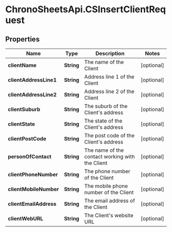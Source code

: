 # ChronoSheetsApi.CSInsertClientRequest

## Properties
Name | Type | Description | Notes
------------ | ------------- | ------------- | -------------
**clientName** | **String** | The name of the Client | [optional] 
**clientAddressLine1** | **String** | Address line 1 of the Client | [optional] 
**clientAddressLine2** | **String** | Address line 2 of the Client | [optional] 
**clientSuburb** | **String** | The suburb of the Client&#39;s address | [optional] 
**clientState** | **String** | The state of the Client&#39;s address | [optional] 
**clientPostCode** | **String** | The post code of the Client&#39;s address | [optional] 
**personOfContact** | **String** | The name of the contact working with the Client | [optional] 
**clientPhoneNumber** | **String** | The phone number of the Client | [optional] 
**clientMobileNumber** | **String** | The mobile phone number of the Client | [optional] 
**clientEmailAddress** | **String** | The email address of the Client | [optional] 
**clientWebURL** | **String** | The Client&#39;s website URL | [optional] 


